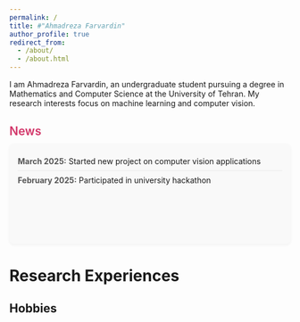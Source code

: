 ```yaml
---
permalink: /
title: #"Ahmadreza Farvardin"
author_profile: true
redirect_from: 
  - /about/
  - /about.html
---
```


<style>
  .news-container {
    height: 150px;
    overflow-y: auto;
    border-radius: 8px;
    background-color: #f9f9f9;
    padding: 15px;
    margin-bottom: 25px;
    box-shadow: 0 2px 5px rgba(0,0,0,0.05);
    scrollbar-width: thin;
  }
  
  .news-container::-webkit-scrollbar {
    width: 6px;
  }
  
  .news-container::-webkit-scrollbar-thumb {
    background-color: #d0d0d0;
    border-radius: 4px;
  }
  
  .news-item {
    padding: 8px 0;
    border-bottom: 1px solid #eaeaea;
  }
  
  .news-item:last-child {
    border-bottom: none;
  }
  
  .section-heading {
    color: #d23669;
    font-weight: 600;
    margin-bottom: 10px;
  }
  
  .date {
    font-weight: bold;
    color: #555;
  }
</style>

I am Ahmadreza Farvardin, an undergraduate student pursuing a degree in Mathematics and Computer Science at the University of Tehran. My research interests focus on machine learning and computer vision.

<h2 class="section-heading">News</h2>
<div class="news-container">
  <div class="news-item">
    <span class="date">March 2025:</span> Started new project on computer vision applications
  </div>
  <div class="news-item">
    <span class="date">February 2025:</span> Participated in university hackathon
  </div>
</div>

Research Experiences
======

Hobbies
------